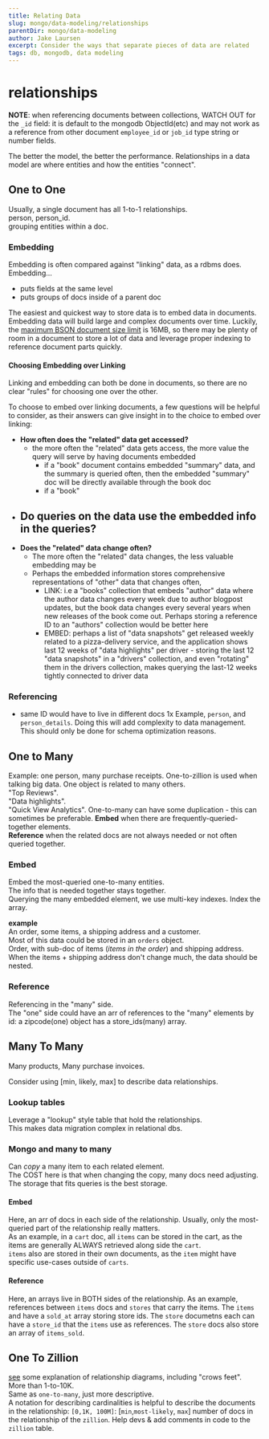 ```yaml
---
title: Relating Data
slug: mongo/data-modeling/relationships
parentDir: mongo/data-modeling
author: Jake Laursen
excerpt: Consider the ways that separate pieces of data are related
tags: db, mongodb, data modeling
---
```


# relationships

**NOTE**: when referencing documents between collections, WATCH OUT for the `_id` field: it is default to the mongodb ObjectId(etc) and may not work as a reference from other document `employee_id` or `job_id` type string or number fields.

The better the model, the better the performance.
Relationships in a data model are where entities and how the entities "connect".

## One to One

Usually, a single document has all 1-to-1 relationships.  
person, person_id.  
grouping entities within a doc.

### Embedding

Embedding is often compared against "linking" data, as a rdbms does. Embedding...

- puts fields at the same level
- puts groups of docs inside of a parent doc

The easiest and quickest way to store data is to embed data in documents. Embedding data will build large and complex documents over time. Luckily, the [maximum BSON document size limit](https://docs.mongodb.com/manual/core/document/#document-size-limit) is 16MB, so there may be plenty of room in a document to store a lot of data and leverage proper indexing to reference document parts quickly.

#### Choosing Embedding over Linking

Linking and embedding can both be done in documents, so there are no clear "rules" for choosing one over the other.

To choose to embed over linking documents, a few questions will be helpful to consider, as their answers can give insight in to the choice to embed over linking:

- **How often does the "related" data get accessed?**
  - the more often the "related" data gets access, the more value the query will serve by having documents embedded
    - if a "book" document contains embedded "summary" data, and the summary is queried often, then the embedded "summary" doc will be directly available through the book doc
    - if a "book"
- ## **Do queries on the data use the embedded info in the queries?**
- **Does the "related" data change often?**
  - The more often the "related" data changes, the less valuable embedding may be
  - Perhaps the embedded information stores comprehensive representations of "other" data that changes often,
    - LINK: i.e a "books" collection that embeds "author" data where the author data changes every week due to author blogpost updates, but the book data changes every several years when new releases of the book come out. Perhaps storing a reference ID to an "authors" collection would be better here
    - EMBED: perhaps a list of "data snapshots" get released weekly related to a pizza-delivery service, and the application shows last 12 weeks of "data highlights" per driver - storing the last 12 "data snapshots" in a "drivers" collection, and even "rotating" them in the drivers collection, makes querying the last-12 weeks tightly connected to driver data

### Referencing

- same ID would have to live in different docs 1x
  Example, `person`, and `person_details`. Doing this will add complexity to data management. This should only be done for schema optimization reasons.

## One to Many

Example: one person, many purchase receipts.
One-to-zillion is used when talking big data.
One object is related to many others.  
"Top Reviews".  
"Data highlights".  
"Quick View Analytics".
One-to-many can have some duplication - this can sometimes be preferable.
**Embed** when there are frequently-queried-together elements.  
**Reference** when the related docs are not always needed or not often queried together.

### Embed

Embed the most-queried one-to-many entities.  
The info that is needed together stays together.  
Querying the many embedded element, we use multi-key indexes. Index the array.

**example**  
An order, some items, a shipping address and a customer.  
Most of this data could be stored in an `orders` object.  
Order, with sub-doc of items (_items in the order_) and shipping address. When the items + shipping address don't change much, the data should be nested.

### Reference

Referencing in the "many" side.  
The "one" side could have an arr of references to the "many" elements by id: a zipcode(one) object has a store_ids(many) array.

## Many To Many

Many products, Many purchase invoices.

Consider using [min, likely, max] to describe data relationships.

### Lookup tables

Leverage a "lookup" style table that hold the relationships.  
This makes data migration complex in relational dbs.

### Mongo and many to many

Can _copy_ a many item to each related element.  
The COST here is that when changing the copy, many docs need adjusting.  
The storage that fits queries is the best storage.

#### Embed

Here, an arr of docs in each side of the relationship.
Usually, only the most-queried part of the relationship really matters.  
As an example, in a `cart` doc, all `items` can be stored in the cart, as the items are generally ALWAYS retrieved along side the `cart`.  
`items` also are stored in their own documents, as the `item` might have specific use-cases outside of `carts`.

#### Reference

Here, an arrays live in BOTH sides of the relationship.
As an example, references between `items` docs and `stores` that carry the items. The `items` and have a `sold_at` array storing store ids. The `store` documetns each can have a `store_id` that the `items` use as references. The `store` docs also store an array of `items_sold`.

## One To Zillion

[see](https://www.vertabelo.com/blog/crow-s-foot-notation) some explanation of relationship diagrams, including "crows feet".  
More than 1-to-10K.  
Same as `one-to-many`, just more descriptive.  
A notation for describing cardinalities is helpful to describe the documents in the relationship: `[0,1K, 100M]`: [`min`,`most-likely`, `max`] number of docs in the relationship of the `zillion`.
Help devs & add comments in code to the `zillion` table.
